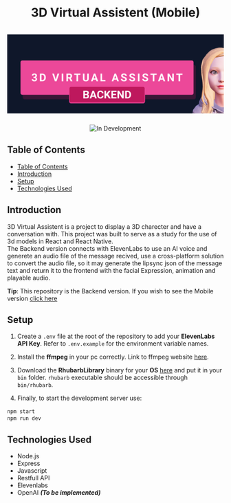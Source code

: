 <div align="center">
  <h1 align="center">
    3D Virtual Assistent (Mobile)
    <br />
    <br />
      <img src="./cover.png" alt="3D Virtual Assistent (Mobile)">
  </h1>
</div>
<p align="center">
  <img src="http://img.shields.io/static/v1?label=STATUS&message=DEVELOPMENT&color=GREEN&style=for-the-badge" alt="In Development" />
<p/>

## Table of Contents
  
* [Table of Contents](#table-of-contents)
* [Introduction](#introduction)
* [Setup](#setup)
* [Technologies Used](#technologies-used)

## Introduction

3D Virtual Assistent is a project to display a 3D charecter and have a conversation with. This project was built to serve as a study for the use of 3d models in React and React Native.<br>
The Backend version connects with ElevenLabs to use an AI voice and generete an audio file of the message recived, use a cross-platform solution to convert the audio file, so it may generate the lipsync json of the message text and return it to the frontend with the facial Expression, animation and playable audio.

**Tip**: This repository is the Backend version. If you wish to see the Mobile version [click here](https://github.com/DcWolfMc/3dVirtualAssistent-mobile)

## Setup
1. Create a `.env` file at the root of the repository to add your **ElevenLabs API Key**. Refer to `.env.example` for the environment variable names.
2. Install the **ffmpeg** in your pc correctly. Link to ffmpeg website [here](https://ffmpeg.org/).
3. Download the **RhubarbLibrary** binary for your **OS** [here](https://github.com/DanielSWolf/rhubarb-lip-sync/releases) and put it in your `bin` folder. `rhubarb` executable should be accessible through `bin/rhubarb`.

4. Finally, to start the development server use:
```
npm start
npm run dev
```

## Technologies Used
- Node.js
- Express
- Javascript
- Restfull API
- Elevenlabs
- OpenAI ***(To be implemented)***

